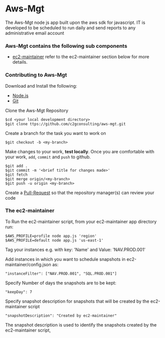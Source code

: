 # Aws-Mgt

The Aws-Mgt node js app built upon the aws sdk for javascript.
IT is developed to be scheduled to run daily and send reports to any administrative email account

### Aws-Mgt contains the following sub components 
- [ec2-maintainer](https://github.com/c2gconsulting/aws-mgt/tree/master/ec2-maintainer)
	refer to the ec2-maintainer section below for more details.

### Contributing to Aws-Mgt

Download and Install the following:
	
- [Node.js](http://nodejs.org/download/) 
- [Git](http://git-scm.com/downloads)

Clone the Aws-Mgt Repository 

    $cd <your local development directory>
    $git clone ttps://github.com/c2gconsulting/aws-mgt.git

Create a branch for the task you want to work on

    $git checkout -b <my-branch>

Make changes to your work, **test locally**. Once you are comfortable with your work, `add`, `commit` and `push` to github.

    $git add .
    $git commit -m '<brief title for changes made>'
    $git fetch
    $git merge origin/<my-branch>
    $git push -u origin <my-branch>

Create a [Pull-Request](https://help.github.com/articles/using-pull-requests/) so that the repository manager(s) can review your code

### The ec2-maintainer

To Run the ec2-maintainer script, from your ec2-maintainer app directory run: 

	$AWS_PROFILE=profile node app.js 'region'
    $AWS_PROFILE=default node app.js 'us-east-1'

Tag your instances e.g. with key: 'Name' and Value: 'NAV.PROD.001'

Add instances in which you want to schedule snapshots in ec2-maintainer/config.json as:

	"instanceFilter": ["NAV.PROD.001", "SQL.PROD.001"]

Specify Number of days the snapshots are to be kept:

	"keepDay": 7

Specify snapshot description for snapshots that will be created by the ec2-maintainer script
	
	"snapshotDescription": "Created by ec2-maintainer"

The snapshot description is used to identify the snapshots created by the ec2-maintainer script,	